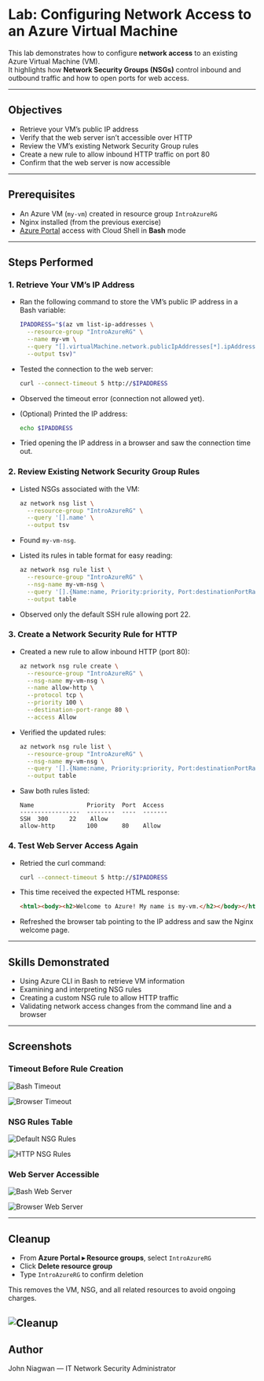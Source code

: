 # Lab: Configuring Network Access to an Azure Virtual Machine  

This lab demonstrates how to configure **network access** to an existing Azure Virtual Machine (VM).  
It highlights how **Network Security Groups (NSGs)** control inbound and outbound traffic and how to open ports for web access.


---

## Objectives  

- Retrieve your VM’s public IP address  
- Verify that the web server isn’t accessible over HTTP  
- Review the VM’s existing Network Security Group rules  
- Create a new rule to allow inbound HTTP traffic on port 80  
- Confirm that the web server is now accessible  

---

## Prerequisites  

- An Azure VM (`my-vm`) created in resource group `IntroAzureRG`  
- Nginx installed (from the previous exercise)  
- [Azure Portal](https://portal.azure.com/) access with Cloud Shell in **Bash** mode  

---

## Steps Performed  

### 1. Retrieve Your VM’s IP Address  

- Ran the following command to store the VM’s public IP address in a Bash variable:

  ```bash
  IPADDRESS="$(az vm list-ip-addresses \
    --resource-group "IntroAzureRG" \
    --name my-vm \
    --query "[].virtualMachine.network.publicIpAddresses[*].ipAddress" \
    --output tsv)"

* Tested the connection to the web server:

  ```bash
  curl --connect-timeout 5 http://$IPADDRESS
  ```

* Observed the timeout error (connection not allowed yet).

* (Optional) Printed the IP address:

  ```bash
  echo $IPADDRESS
  ```

* Tried opening the IP address in a browser and saw the connection time out.

### 2. Review Existing Network Security Group Rules

* Listed NSGs associated with the VM:

  ```bash
  az network nsg list \
    --resource-group "IntroAzureRG" \
    --query '[].name' \
    --output tsv
  ```

* Found `my-vm-nsg`.

* Listed its rules in table format for easy reading:

  ```bash
  az network nsg rule list \
    --resource-group "IntroAzureRG" \
    --nsg-name my-vm-nsg \
    --query '[].{Name:name, Priority:priority, Port:destinationPortRange, Access:access}' \
    --output table
  ```

* Observed only the default SSH rule allowing port 22.

### 3. Create a Network Security Rule for HTTP

* Created a new rule to allow inbound HTTP (port 80):

  ```bash
  az network nsg rule create \
    --resource-group "IntroAzureRG" \
    --nsg-name my-vm-nsg \
    --name allow-http \
    --protocol tcp \
    --priority 100 \
    --destination-port-range 80 \
    --access Allow
  ```

* Verified the updated rules:

  ```bash
  az network nsg rule list \
    --resource-group "IntroAzureRG" \
    --nsg-name my-vm-nsg \
    --query '[].{Name:name, Priority:priority, Port:destinationPortRange, Access:access}' \
    --output table
  ```

* Saw both rules listed:

  ```
  Name               Priority  Port  Access
  -----------------  --------  ----  -------
  SSH  300      22    Allow
  allow-http         100       80    Allow
  ```

### 4. Test Web Server Access Again

* Retried the curl command:

  ```bash
  curl --connect-timeout 5 http://$IPADDRESS
  ```

* This time received the expected HTML response:

  ```html
  <html><body><h2>Welcome to Azure! My name is my-vm.</h2></body></html>
  ```

* Refreshed the browser tab pointing to the IP address and saw the Nginx welcome page.

---

## Skills Demonstrated

* Using Azure CLI in Bash to retrieve VM information
* Examining and interpreting NSG rules
* Creating a custom NSG rule to allow HTTP traffic
* Validating network access changes from the command line and a browser

---

## Screenshots

### Timeout Before Rule Creation

![Bash Timeout](./screenshots/timeout1.png)

![Browser Timeout](./screenshots/timeout2.png)

### NSG Rules Table

![Default NSG Rules](./screenshots/nsgrules1.png)

![HTTP NSG Rules](./screenshots/nsgrules2.png)

### Web Server Accessible

![Bash Web Server](./screenshots/webserveraccess1.png)

![Browser Web Server](./screenshots/webserveraccess2.png)


---

## Cleanup

* From **Azure Portal ▸ Resource groups**, select `IntroAzureRG`
* Click **Delete resource group**
* Type `IntroAzureRG` to confirm deletion

This removes the VM, NSG, and all related resources to avoid ongoing charges.

![Cleanup](./screenshots/cleanup.png)
---

## Author

John Niagwan — IT Network Security Administrator
